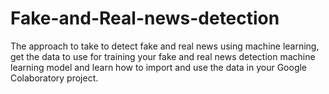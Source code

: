 # Fake-and-Real-news-detection
The approach to take to detect fake and real news using machine learning, get the data to use for training your fake and real news detection machine learning model and learn how to import and use the data in your Google Colaboratory project.
